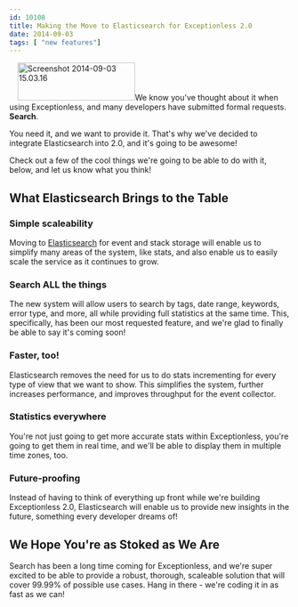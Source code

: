 ```yaml
---
id: 10108
title: Making the Move to Elasticsearch for Exceptionless 2.0
date: 2014-09-03
tags: [ "new features"]
---
```

<img loading="lazy" class="alignright size-full wp-image-10110" style="margin-left: 15px;" src="/assets/img/news/Screenshot-2014-09-03-15.03.16.png" alt="Screenshot 2014-09-03 15.03.16" width="211" height="68" data-id="10110" />We know you've thought about it when using Exceptionless, and many developers have submitted formal requests. **Search**.

You need it, and we want to provide it. That's why we've decided to integrate Elasticsearch into 2.0, and it's going to be awesome!

Check out a few of the cool things we're going to be able to do with it, below, and let us know what you think!<!--more-->

## What Elasticsearch Brings to the Table

### Simple scaleability

Moving to <a title="Elasticsearch" href="http://www.elasticsearch.org/" target="_blank">Elasticsearch</a> for event and stack storage will enable us to simplify many areas of the system, like stats, and also enable us to easily scale the service as it continues to grow.

### Search ALL the things

The new system will allow users to search by tags, date range, keywords, error type, and more, all while providing full statistics at the same time. This, specifically, has been our most requested feature, and we're glad to finally be able to say it's coming soon!

### Faster, too!

Elasticsearch removes the need for us to do stats incrementing for every type of view that we want to show. This simplifies the system, further increases performance, and improves throughput for the event collector.

### Statistics everywhere

You're not just going to get more accurate stats within Exceptionless, you're going to get them in real time, and we'll be able to display them in multiple time zones, too.

### Future-proofing

Instead of having to think of everything up front while we're building Exceptionless 2.0, Elasticsearch will enable us to provide new insights in the future, something every developer dreams of!

## We Hope You're as Stoked as We Are

Search has been a long time coming for Exceptionless, and we're super excited to be able to provide a robust, thorough, scaleable solution that will cover 99.99% of possible use cases. Hang in there - we're coding it in as fast as we can!
